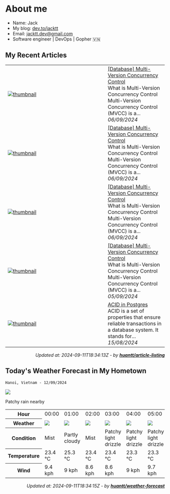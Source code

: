 # About me

- Name: Jack
- My blog: [dev.to/jacktt](https://dev.to/jacktt)
- Email: [jacktt.dev@gmail.com](mailto:jacktt.dev@gmail.com)
- Software engineer | DevOps | Gopher 🇻🇳

## My Recent Articles

<table>
        <tr>
            <td width="300px">
                <a href="https://dev.to/jacktt/database-multi-version-concurrency-control-47hk">
                    <img src="https://dynamic-thumbnail-dev-to.vercel.app/article/1989262/thumbnail?t=2024-09-11%2018%3a34%3a13.627811792%20%2b0000%20UTC%20m%3d%2b0.053765273" alt="thumbnail">
                </a>
            </td>
            <td>
                <a href="https://dev.to/jacktt/database-multi-version-concurrency-control-47hk">[Database] Multi-Version Concurrency Control</a>
                <div>What is Multi-Version Concurrency Control   Multi-Version Concurrency Control (MVCC) is a...</div>
                <div><i>06/09/2024</i></div>
            </td>
        </tr>
        <tr>
            <td width="300px">
                <a href="https://dev.to/jacktt/database-multi-version-concurrency-control-ke1">
                    <img src="https://dynamic-thumbnail-dev-to.vercel.app/article/1988900/thumbnail?t=2024-09-11%2018%3a34%3a13.627811792%20%2b0000%20UTC%20m%3d%2b0.053765273" alt="thumbnail">
                </a>
            </td>
            <td>
                <a href="https://dev.to/jacktt/database-multi-version-concurrency-control-ke1">[Database] Multi-Version Concurrency Control</a>
                <div>What is Multi-Version Concurrency Control   Multi-Version Concurrency Control (MVCC) is a...</div>
                <div><i>06/09/2024</i></div>
            </td>
        </tr>
        <tr>
            <td width="300px">
                <a href="https://dev.to/jacktt/database-multi-version-concurrency-control-l9j">
                    <img src="https://dynamic-thumbnail-dev-to.vercel.app/article/1988687/thumbnail?t=2024-09-11%2018%3a34%3a13.627811792%20%2b0000%20UTC%20m%3d%2b0.053765273" alt="thumbnail">
                </a>
            </td>
            <td>
                <a href="https://dev.to/jacktt/database-multi-version-concurrency-control-l9j">[Database] Multi-Version Concurrency Control</a>
                <div>What is Multi-Version Concurrency Control   Multi-Version Concurrency Control (MVCC) is a...</div>
                <div><i>06/09/2024</i></div>
            </td>
        </tr>
        <tr>
            <td width="300px">
                <a href="https://dev.to/jacktt/database-multi-version-concurrency-control-1fi8">
                    <img src="https://dynamic-thumbnail-dev-to.vercel.app/article/1988415/thumbnail?t=2024-09-11%2018%3a34%3a13.627811792%20%2b0000%20UTC%20m%3d%2b0.053765273" alt="thumbnail">
                </a>
            </td>
            <td>
                <a href="https://dev.to/jacktt/database-multi-version-concurrency-control-1fi8">[Database] Multi-Version Concurrency Control</a>
                <div>What is Multi-Version Concurrency Control   Multi-Version Concurrency Control (MVCC) is a...</div>
                <div><i>05/09/2024</i></div>
            </td>
        </tr>
        <tr>
            <td width="300px">
                <a href="https://dev.to/jacktt/acid-in-postgres-6h8">
                    <img src="https://dynamic-thumbnail-dev-to.vercel.app/article/1960352/thumbnail?t=2024-09-11%2018%3a34%3a13.627811792%20%2b0000%20UTC%20m%3d%2b0.053765273" alt="thumbnail">
                </a>
            </td>
            <td>
                <a href="https://dev.to/jacktt/acid-in-postgres-6h8">ACID in Postgres</a>
                <div>ACID is a set of properties that ensure reliable transactions in a database system. It stands for...</div>
                <div><i>15/08/2024</i></div>
            </td>
        </tr>
</table>

<div align="right">

*Updated at: 2024-09-11T18:34:13Z - by **[huantt/article-listing](https://github.com/huantt/article-listing)***

</div>


## Today's Weather Forecast in My Hometown



`Hanoi, Vietnam - 12/09/2024`

<img src="https://cdn.weatherapi.com/weather/64x64/day/176.png"/>

Patchy rain nearby


<table>
    <tr>
        <th>Hour</th>
        <td>00:00</td><td>01:00</td><td>02:00</td><td>03:00</td><td>04:00</td><td>05:00</td><td>06:00</td><td>07:00</td><td>08:00</td><td>09:00</td><td>10:00</td><td>11:00</td><td>12:00</td><td>13:00</td><td>14:00</td><td>15:00</td><td>16:00</td><td>17:00</td><td>18:00</td><td>19:00</td><td>20:00</td><td>21:00</td><td>22:00</td><td>23:00</td>
    </tr>
    <tr>
        <th>Weather</th>
        <td><img src="https://cdn.weatherapi.com/weather/64x64/night/143.png"></img></td><td><img src="https://cdn.weatherapi.com/weather/64x64/night/116.png"></img></td><td><img src="https://cdn.weatherapi.com/weather/64x64/night/143.png"></img></td><td><img src="https://cdn.weatherapi.com/weather/64x64/night/263.png"></img></td><td><img src="https://cdn.weatherapi.com/weather/64x64/night/263.png"></img></td><td><img src="https://cdn.weatherapi.com/weather/64x64/night/263.png"></img></td><td><img src="https://cdn.weatherapi.com/weather/64x64/day/143.png"></img></td><td><img src="https://cdn.weatherapi.com/weather/64x64/day/143.png"></img></td><td><img src="https://cdn.weatherapi.com/weather/64x64/day/263.png"></img></td><td><img src="https://cdn.weatherapi.com/weather/64x64/day/176.png"></img></td><td><img src="https://cdn.weatherapi.com/weather/64x64/day/143.png"></img></td><td><img src="https://cdn.weatherapi.com/weather/64x64/day/116.png"></img></td><td><img src="https://cdn.weatherapi.com/weather/64x64/day/122.png"></img></td><td><img src="https://cdn.weatherapi.com/weather/64x64/day/176.png"></img></td><td><img src="https://cdn.weatherapi.com/weather/64x64/day/116.png"></img></td><td><img src="https://cdn.weatherapi.com/weather/64x64/day/176.png"></img></td><td><img src="https://cdn.weatherapi.com/weather/64x64/day/116.png"></img></td><td><img src="https://cdn.weatherapi.com/weather/64x64/day/116.png"></img></td><td><img src="https://cdn.weatherapi.com/weather/64x64/day/116.png"></img></td><td><img src="https://cdn.weatherapi.com/weather/64x64/night/116.png"></img></td><td><img src="https://cdn.weatherapi.com/weather/64x64/night/116.png"></img></td><td><img src="https://cdn.weatherapi.com/weather/64x64/night/116.png"></img></td><td><img src="https://cdn.weatherapi.com/weather/64x64/night/119.png"></img></td><td><img src="https://cdn.weatherapi.com/weather/64x64/night/119.png"></img></td>
    </tr>
    <tr>
        <th>Condition</th>
        <td width="200px">Mist</td><td width="200px">Partly cloudy</td><td width="200px">Mist</td><td width="200px">Patchy light drizzle</td><td width="200px">Patchy light drizzle</td><td width="200px">Patchy light drizzle</td><td width="200px">Mist</td><td width="200px">Mist</td><td width="200px">Patchy light drizzle</td><td width="200px">Patchy rain nearby</td><td width="200px">Mist</td><td width="200px">Partly Cloudy </td><td width="200px">Overcast </td><td width="200px">Patchy rain nearby</td><td width="200px">Partly Cloudy </td><td width="200px">Patchy rain nearby</td><td width="200px">Partly Cloudy </td><td width="200px">Partly Cloudy </td><td width="200px">Partly Cloudy </td><td width="200px">Partly Cloudy </td><td width="200px">Partly Cloudy </td><td width="200px">Partly Cloudy </td><td width="200px">Cloudy </td><td width="200px">Cloudy </td>
    </tr>
    <tr>
        <th>Temperature</th>
        <td>23.4 °C</td><td>25.3 °C</td><td>23.4 °C</td><td>23.4 °C</td><td>23.3 °C</td><td>23.3 °C</td><td>23.4 °C</td><td>23.6 °C</td><td>24 °C</td><td>24.3 °C</td><td>24.2 °C</td><td>24.5 °C</td><td>25.3 °C</td><td>25.7 °C</td><td>26.4 °C</td><td>27.6 °C</td><td>28 °C</td><td>27.6 °C</td><td>26.2 °C</td><td>25.8 °C</td><td>25.6 °C</td><td>25.5 °C</td><td>25.2 °C</td><td>24.9 °C</td>
    </tr>
    <tr>
        <th>Wind</th>
        <td>9.4 kph</td><td>9 kph</td><td>8.6 kph</td><td>8.6 kph</td><td>9 kph</td><td>9.7 kph</td><td>9 kph</td><td>8.3 kph</td><td>8.3 kph</td><td>8.6 kph</td><td>8.6 kph</td><td>9.4 kph</td><td>10.1 kph</td><td>9 kph</td><td>7.9 kph</td><td>7.6 kph</td><td>6.8 kph</td><td>5.8 kph</td><td>5.8 kph</td><td>5.8 kph</td><td>5 kph</td><td>5 kph</td><td>5.4 kph</td><td>5.4 kph</td>
    </tr>
</table>


<div align="right">

*Updated at: 2024-09-11T18:34:15Z - by **[huantt/weather-forecast](https://github.com/huantt/weather-forecast)***

</div>


